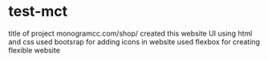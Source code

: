 # test-mct
title of project monogramcc.com/shop/
created this website UI using html and css 
used bootsrap for adding icons in website
used flexbox for creating flexible website
